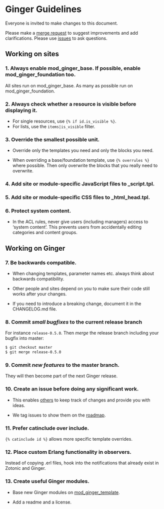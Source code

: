 Ginger Guidelines
=================

Everyone is invited to make changes to this document.

Please make a [merge request](https://github.com/driebit/ginger/pulls)
to suggest improvements and add clarifications. Please use [issues](https://github/driebit/ginger/issues)
to ask questions.

## Working on sites

### 1. Always enable mod_ginger_base. If possible, enable mod_ginger_foundation too.

All sites run on mod_ginger_base. As many as possible run on
mod_ginger_foundation.

### 2. Always check whether a resource is visible before displaying it.

* For single resources, use `{% if id.is_visible %}`.
* For lists, use the `items|is_visible` filter.

### 3. Override the smallest possible unit.

* Override only the templates you need and only the blocks you need.

* When overriding a base/foundation template, use `{% overrules %}` where
possible. Then only overwrite the blocks that you really need to overwrite.

### 4. Add site or module-specific JavaScript files to _script.tpl.

### 5. Add site or module-specific CSS files to _html_head.tpl.

### 6. Protect system content.

* In the ACL rules, never give users (including managers) access to
  ‘system content’. This prevents users from accidentally editing categories
   and content groups.

## Working on Ginger

### 7. Be backwards compatible.

* When changing templates, parameter names etc. always think about backwards
  compatibility.

* Other people and sites depend on you to make sure their code
  still works after your changes.

* If you need to introduce a breaking change, document it in the CHANGELOG.md
  file.

### 8. Commit *small bugfixes* to the current release branch

For instance `release-0.5.0`. Then *merge* the release branch including your
bugfix into master:

```bash
$ git checkout master
$ git merge release-0.5.0
```

### 9. Commit *new features* to the master branch.

They will then become part of the next Ginger release.

### 10. Create an issue before doing any significant work.

* This enables [others](https://about.gitlab.com/handbook/#gitlab-workflow) to 
keep track of changes and provide you with ideas.

* We tag issues to show them on the [roadmap](http://ginger.nl/roadmap).

### 11. Prefer catinclude over include.

`{% catinclude id %}` allows more specific template overrides.

### 12. Place custom Erlang functionality in observers.

Instead of copying .erl files, hook into the notifications that already exist
in Zotonic and Ginger.

### 13. Create useful Ginger modules.

* Base new Ginger modules on [mod_ginger_template](http://github.com/driebit/mod_ginger_template).

* Add a readme and a license.
